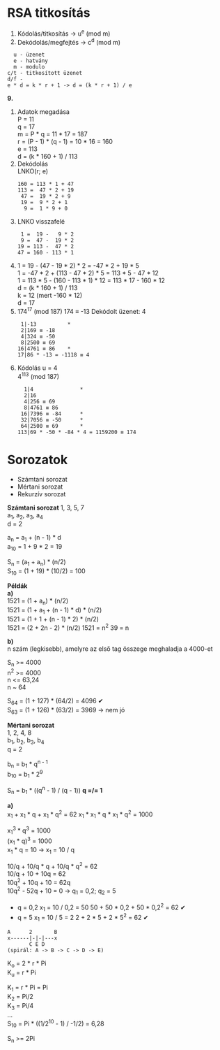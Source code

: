 # RSA titkosítás
1. Kódolás/titkosítás -> u<sup>e</sup> (mod m)
2. Dekódolás/megfejtés -> c<sup>d</sup> (mod m)

```
  u - üzenet  
  e - hatvány  
  m - modulo  
c/t - titkosított üzenet
d/f - 
e * d = k * r + 1 -> d = (k * r + 1) / e
```

**9.**  
1. Adatok megadása  
P = 11  
q = 17  
m = P * q = 11 * 17 = 187  
r = (P - 1) * (q - 1) = 10 * 16 = 160  
e = 113  
d = (k * 160 + 1) / 113  
2. Dekódolás  
LNKO(r; e)
   ```
   160 = 113 * 1 + 47
   113 =  47 * 2 + 19
    47 =  19 * 2 + 9
    19 =  9 * 2 + 1
     9 =  1 * 9 + 0
   ```
3. LNKO visszafelé  
   ```
    1 =  19 -   9 * 2
    9 =  47 -  19 * 2
   19 = 113 -  47 * 2
   47 = 160 - 113 * 1
   ```
4. 1 = 19 - (47 - 19 * 2) * 2 = -47 * 2 + 19 * 5  
1 = -47 * 2 + (113 - 47 * 2) * 5 = 113 * 5 - 47 * 12  
1 = 113 * 5 - (160 - 113 * 1) * 12 = 113 * 17 - 160 * 12  
d = (k * 160 + 1) / 113  
k = 12 (mert -160 * 12)  
d = 17
5. 174<sup>17</sup> (mod 187) 
174 ≡ -13
Dekódolt üzenet: 4
   ```
    1|-13          *
    2|169 ≡ -18
    4|324 ≡ -50
    8|2500 ≡ 69
   16|4761 ≡ 86    *
   17|86 * -13 = -1118 ≡ 4
   ```
6. Kódolás
u = 4  
4<sup>113</sup> (mod 187)
   ```
     1|4               *
     2|16
     4|256 ≡ 69
     8|4761 ≡ 86
    16|7396 ≡ -84      *
    32|7056 ≡ -50      *
    64|2500 ≡ 69       *
   113|69 * -50 * -84 * 4 = 1159200 ≡ 174
   ```

# Sorozatok
- Számtani sorozat
- Mértani sorozat
- Rekurzív sorozat

**Számtani sorozat**
1, 3, 5, 7  
a<sub>1</sub>, a<sub>2</sub>, a<sub>3</sub>, a<sub>4</sub>  
d = 2

a<sub>n</sub> = a<sub>1</sub> + (n - 1) * d  
a<sub>10</sub> = 1 + 9 * 2 = 19  

S<sub>n</sub> = (a<sub>1</sub> + a<sub>n</sub>) * (n/2)  
S<sub>10</sub> = (1 + 19) * (10/2) = 100

**Példák**  
**a)**  
1521 = (1 + a<sub>n</sub>) * (n/2)     
1521 = (1 + a<sub>1</sub> + (n - 1) * d) * (n/2)  
1521 = (1 + 1 + (n - 1) * 2) * (n/2)  
1521 = (2 + 2n - 2) * (n/2)
1521 = n<sup>2</sup>
39 = n

**b)**  
n szám (legkisebb), amelyre az első tag összege meghaladja a 4000-et

S<sub>n</sub> >= 4000    
n<sup>2</sup> >= 4000  
n <= 63,24  
n ~ 64

S<sub>64</sub> = (1 + 127) * (64/2) = 4096 ✔  
S<sub>63</sub> = (1 + 126) * (63/2) = 3969 -> nem jó

**Mértani sorozat**  
1, 2, 4, 8  
b<sub>1</sub>, b<sub>2</sub>, b<sub>3</sub>, b<sub>4</sub>  
q = 2

b<sub>n</sub> = b<sub>1</sub> * q<sup>n - 1</sup>  
b<sub>10</sub> = b<sub>1</sub> * 2<sup>9</sup>

S<sub>n</sub> = b<sub>1</sub> * ((q<sup>n</sup> - 1) / (q - 1)) **q =/= 1**

**a)**  
x<sub>1</sub> + x<sub>1</sub> * q + x<sub>1</sub> * q<sup>2</sup> = 62
x<sub>1</sub> * x<sub>1</sub> * q * x<sub>1</sub> * q<sup>2</sup> = 1000

x<sub>1</sub><sup>3</sup> * q<sup>3</sup> = 1000  
(x<sub>1</sub> * q)<sup>3</sup> = 1000  
x<sub>1</sub> * q = 10 -> x<sub>1</sub> = 10 / q

10/q + 10/q * q + 10/q * q<sup>2</sup> = 62  
10/q + 10 + 10q = 62  
10q<sup>2</sup> + 10q + 10 = 62q  
10q<sup>2</sup> - 52q + 10 = 0 -> q<sub>1</sub> = 0,2; q<sub>2</sub> = 5

- q = 0,2
x<sub>1</sub> = 10 / 0,2 = 50
50 + 50 * 0,2 + 50 * 0,2<sup>2</sup> = 62 ✔
- q = 5
x<sub>1</sub> = 10 / 5 = 2
2 + 2 * 5 + 2 * 5<sup>2</sup> = 62 ✔



```
A      2       B
x------|-|-|---x
       C E D
(spirál: A -> B -> C -> D -> E)
```
K<sub>o</sub> = 2 * r * Pi  
K<sub>u</sub> = r * Pi

K<sub>1</sub> = r * Pi = Pi  
K<sub>2</sub> = Pi/2  
K<sub>3</sub> = Pi/4  
...  
S<sub>10</sub> = Pi * ((1/2<sup>10</sup> - 1) / -1/2) = 6,28

S<sub>n</sub> >= 2Pi
